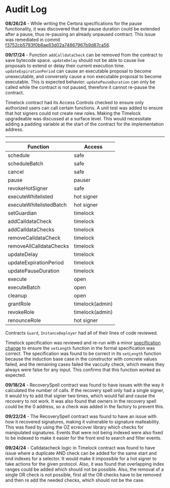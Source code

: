 # Audit Log

**08/26/24** - While writing the Certora specifications for the pause functionality, it was discovered that the pause duration could be extended after a pause, thus re-pausing an already unpaused contract. This issue was remediated in commit [f3752cb5793f0b8ae83d02a74867967b9d87ca56](https://github.com/solidity-labs-io/safe-time-guard/pull/17/commits/f3752cb5793f0b8ae83d02a74867967b9d87ca56).

**09/17/24** - Function `addCalldataCheck` can be removed from the contract to save bytecode space.
`updateDelay` should not be able to cause live proposals to extend or delay their current execution time.
`updateExpirationPeriod` can cause an executable proposal to become unexecutable, and conversely cause a non executable proposal to become executable. This is expected behavior.
`updatePauseDuration` can only be called while the contract is not paused, therefore it cannot re-pause the contract.

Timelock contract had its Access Controls checked to ensure only authorized users can call certain functions. A unit test was added to ensure that hot signers could not create new roles. Making the Timelock upgradeable was discussed at a surface level. This would necessitate adding a padding variable at the start of the contract for the implementation address.

-------------------------------------------------------
|           Function            |       Access        |
|-------------------------------|---------------------|
|       schedule                |      safe           |
|       scheduleBatch           |      safe           |     
|       cancel                  |      safe           |  
|       pause                   |      pauser         |  
|       revokeHotSigner         |      safe           |        
|       executeWhitelisted      |      hot signer     |                
|       executeWhitelistedBatch |      hot signer     |                     
|       setGuardian             |      timelock       |       
|       addCalldataCheck        |      timelock       |            
|       addCalldataChecks       |      timelock       |             
|       removeCalldataCheck     |      timelock       |               
|       removeAllCalldataChecks |      timelock       |                   
|       updateDelay             |      timelock       |       
|       updateExpirationPeriod  |      timelock       |                  
|       updatePauseDuration     |      timelock       |               
|       execute                 |      open           |
|       executeBatch            |      open           |     
|       cleanup                 |      open           |
|       grantRole               |      timelock(admin)|
|       revokeRole              |      timelock(admin)|
|       renounceRole            |      hot signer     |

Contracts `Guard`, `InstanceDeployer` had all of their lines of code reviewed.

Timelock specification was reviewed and re-run with a minor [specification change](https://prover.certora.com/output/651303/d811372eab754157862d4db4937f6500?anonymousKey=24e38bec8ccd5467acec7d2b311a76b092227624) to ensure the `setLength` function in the formal specification was correct. The specification was found to be correct in its `setLength` function because the induction base case in the constructor with concrete values failed, and the remaining cases failed the vaccuity check, which means they always were false for any input. This confirms that this function worked as expected.

**09/18/24** - RecoverySpell contract was found to have issues with the way it calculated the number of calls. If the recovery spell only had a single signer, it would try to add that signer two times, which would fail and cause the recovery to not work. It was also found that owners in the recovery spell could be the 0 address, so a check was added in the factory to prevent this.

**09/22/24** - The RecoverySpell contract was found to have an issue with how it recovered signatures, making it vulnerable to signature malleability. This was fixed by using the OZ ecrecover library which checks for manipulated signatures. Events that were not being indexed were also fixed to be indexed to make it easier for the front end to search and filter events.

**09/24/24** - Calldatacheck logic in Timelock contract was found to have issue where a duplicate AND check can be added for the same start and end indexes for a selector. It would make it impossible for a hot signer to take actions for the given protocol. Also, it was found that overlapping index ranges could be added which should not be possible. Also, the removal of a single OR check is not possible, first all the OR checks have to be removed and then re add the needed checks, which should not be the case.
